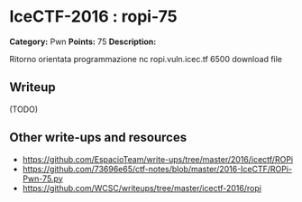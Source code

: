# IceCTF-2016 : ropi-75

**Category:** Pwn
**Points:** 75
**Description:**

Ritorno orientata programmazione nc ropi.vuln.icec.tf 6500 download file

## Writeup

(TODO)

## Other write-ups and resources

* https://github.com/EspacioTeam/write-ups/tree/master/2016/icectf/ROPi
* https://github.com/73696e65/ctf-notes/blob/master/2016-IceCTF/ROPi-Pwn-75.py
* https://github.com/WCSC/writeups/tree/master/icectf-2016/ropi
